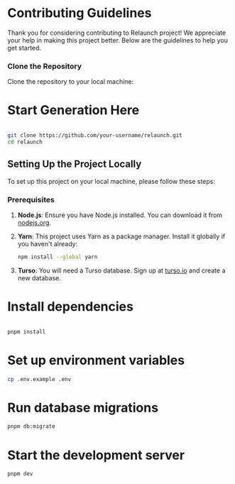 
# Contributing Guidelines


Thank you for considering contributing to Relaunch project! We appreciate your help in making this project better. Below are the guidelines to help you get started.


### Clone the Repository

Clone the repository to your local machine:
# Start Generation Here

```bash

git clone https://github.com/your-username/relaunch.git
cd relaunch
```

## Setting Up the Project Locally

To set up this project on your local machine, please follow these steps:

### Prerequisites

1. **Node.js**: Ensure you have Node.js installed. You can download it from [nodejs.org](https://nodejs.org/).
2. **Yarn**: This project uses Yarn as a package manager. Install it globally if you haven't already:
   ```bash
   npm install --global yarn
   ```

3. **Turso**: You will need a Turso database. Sign up at [turso.io](https://turso.io/) and create a new database.


# Install dependencies

```bash

pnpm install
```

# Set up environment variables

```bash
cp .env.example .env
```
# Run database migrations
```bash
pnpm db:migrate
```

# Start the development server
```bash
pnpm dev
```
